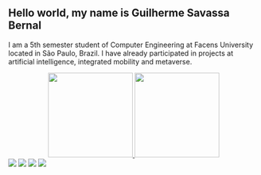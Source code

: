 ## Hello world, my name is Guilherme Savassa Bernal
I am a 5th semester student of Computer Engineering at Facens University located in São Paulo, Brazil.
I have already participated in projects at artificial intelligence, integrated mobility and metaverse.

<div align="center">
  <a href="https://github.com/Guilherme-Bernal">
  <img height="170em" src="https://github-readme-stats.vercel.app/api?username=Guilherme-Bernal&show_icons=true&theme=dark&include_all_commits=true&count_private=true"/>
  <img height="170em" src="https://github-readme-stats.vercel.app/api/top-langs/?username=Guilherme-Bernal&layout=compact&langs_count=7&theme=dark"/>
</div>



 
<div>
  <a href=https://www.instagram.com/bernalguilherme/ target="_blank"><img src="https://img.shields.io/badge/-Instagram-%23E4405F?style=for-the-badge&logo=instagram&logoColor=white" target="_blank"></a>
  <a></a>
  <a href = "mailto:guisavassabernal@gmail.com"><img src="https://img.shields.io/badge/-Gmail-%23333?style=for-the-badge&logo=gmail&logoColor=white" target="_blank"></a>
  <a href="https://www.linkedin.com/in/guilherme-savassa-bernal" target="_blank"><img src="https://img.shields.io/badge/-LinkedIn-%230077B5?style=for-the-badge&logo=linkedin&logoColor=white" target="_blank"></a> 
  <a href="https://contate.me/guilherme_bernal" target="_blank"><img src="https://img.shields.io/badge/WhatsApp-25D366?style=for-the-badge&logo=whatsapp&logoColor=white" target="_blank"></a>
</div>
